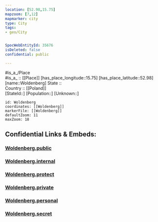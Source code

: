 ```yaml
---
location: [52.98,15.75] 
mapzoom: [7,12] 
mapmarker: city 
type: City
tags:
- geo/City


SpocWebEntityId: 35676
isDeleted: false
confidential: public

---
```

#is_a_/Place  
#is_a_ :: [[Place]] 
[has_place_longitude::15.75] 
[has_place_latitude::52.98] 
[name::Woldenberg] 
State ::  
Country :: [[Poland]]  
[StateId::] 
[Population::] 
[Unknown::] 


```leaflet
id: Woldenberg
coordinates: [[Woldenberg]] 
markerFile: [[Woldenberg]] 
defaultZoom: 11 
maxZoom: 18
```


## Confidential Links & Embeds: 

### [Woldenberg.public](/_public/\Earth\Continent\Europe\Europe~East\Poland\Provinces~Poland\Lubusz\CityWoldenberg.public.md) 

### [Woldenberg.internal](/_internal/\Earth\Continent\Europe\Europe~East\Poland\Provinces~Poland\Lubusz\CityWoldenberg.internal.md) 

### [Woldenberg.protect](/_protect/\Earth\Continent\Europe\Europe~East\Poland\Provinces~Poland\Lubusz\CityWoldenberg.protect.md) 

### [Woldenberg.private](/_private/\Earth\Continent\Europe\Europe~East\Poland\Provinces~Poland\Lubusz\CityWoldenberg.private.md) 

### [Woldenberg.personal](/_personal/\Earth\Continent\Europe\Europe~East\Poland\Provinces~Poland\Lubusz\CityWoldenberg.personal.md) 

### [Woldenberg.secret](/_secret/\Earth\Continent\Europe\Europe~East\Poland\Provinces~Poland\Lubusz\CityWoldenberg.secret.md)

